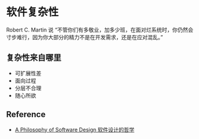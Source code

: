 # 软件复杂性

Robert C. Martin 说 “不管你们有多敬业，加多少班，在面对烂系统时，你仍然会寸步难行，因为你大部分的精力不是在开发需求，还是在应对混乱。”

## 复杂性来自哪里
* 可扩展性差
* 面向过程
* 分层不合理
* 随心所欲



## Reference
* [A Philosophy of Software Design 软件设计的哲学](https://github.com/SunnnyChan/sc.ebooks/blob/master/SE/Philosophy-of-SD/)
